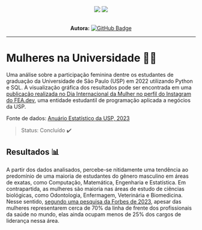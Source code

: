 <div align="center">
 
 <img src="https://img.shields.io/badge/Python-FFD43B?style=for-the-badge&logo=python&logoColor=blue" />
 <img src="https://img.shields.io/badge/Instagram-E4405F?style=for-the-badge&logo=instagram&logoColor=white" />

</div>

<br>

<div align="center">

  **Autora:** <a href="https://github.com/mariaraquelbarbosa">[![GitHub Badge](https://img.shields.io/badge/Maria_Raquel-100000?style=for-the-badge&logo=GitHub&logoColor=white)](https://github.com/mariaraquelbarbosa)</a>

</div>

---

# Mulheres na Universidade 👩‍🎓
Uma análise sobre a participação feminina dentre os estudantes de graduação da Universidade de São Paulo (USP) em 2022 utilizando Python e SQL. A visualização gráfica dos resultados pode ser encontrada em uma [publicação realizada no Dia Internacional da Mulher no perfil do Instagram do FEA.dev](https://www.instagram.com/p/C4RBHwOO0r3/?utm_source=ig_web_copy_link&igsh=MzRlODBiNWFlZA==), uma entidade estudantil de programação aplicada a negócios da USP.

Fonte de dados: [Anuário Estatístico da USP, 2023](https://uspdigital.usp.br/anuario/AnuarioControle#)

> Status: Concluído :heavy_check_mark:

## Resultados 📊
A partir dos dados analisados, percebe-se nitidamente uma tendência ao predomínio de uma maioria de estudantes do gênero masculino em áreas de exatas, como Computação, Matemática, Engenharia e Estatística. Em contrapartida, as mulheres são maioria nas áreas de estudo de ciências biológicas, como Odontologia, Enfermagem, Veterinária e Biomedicina. Nesse sentido, [segundo uma pesquisa da Forbes de 2023](https://forbes.com.br/forbes-mulher/2023/03/mulheres-sao-a-maioria-na-area-da-saude-mas-nao-estao-na-lideranca/), apesar das mulheres representarem cerca de 70% da linha de frente dos profissionais da saúde no mundo, elas ainda ocupam menos de 25% dos cargos de liderança nessa área.
